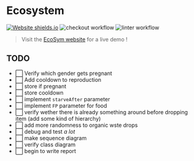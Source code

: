# Ecosystem

[![Website shields.io](https://img.shields.io/website-up-down-green-red/https/ecosym.fredcorp.cc/ping)](https://ecosym.fredcorp.cc)
![checkout workflow](https://github.com/fred-corp/Ecosystem_PO3L_ECAM/actions/workflows/checkout.yml/badge.svg)
![linter workflow](https://github.com/fred-corp/Ecosystem_PO3L_ECAM/actions/workflows/mega-linter.yml/badge.svg)

> Visit the [EcoSym website](https://ecosym.fredcorp.cc) for a live demo !

## TODO

* ⬜️ Verify which gender gets pregnant
* ⬜️ Add cooldown to reproduction
* ⬜️ store if pregnant
* ⬜️ store cooldown
* ⬜️ implement ```starveAfter``` parameter
* ⬜️ implement ```FP``` parameter for food
* ⬜️ verify wether there is already something around before dropping item (add some kind of hierarchy)
* ⬜️ add more randomness to organic wste drops
* ⬜️ debug and test *a lot*
* ⬜️ make sequence diagram
* ⬜️ verify class diagram
* ⬜️ begin to write report
